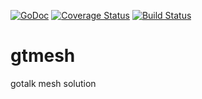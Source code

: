 [![GoDoc](https://godoc.org/github.com/julianfrank/gtmesh?status.svg)](https://godoc.org/github.com/julianfrank/gtmesh)
[![Coverage Status](https://coveralls.io/repos/github/julianfrank/gtmesh/badge.svg?branch=master)](https://coveralls.io/github/julianfrank/gtmesh?branch=master)
[![Build Status](https://travis-ci.org/julianfrank/gtmesh.svg?branch=master)](https://travis-ci.org/julianfrank/gtmesh)

# gtmesh
gotalk mesh solution


